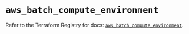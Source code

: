 # `aws_batch_compute_environment`

Refer to the Terraform Registry for docs: [`aws_batch_compute_environment`](https://registry.terraform.io/providers/hashicorp/aws/5.77.0/docs/resources/batch_compute_environment).
